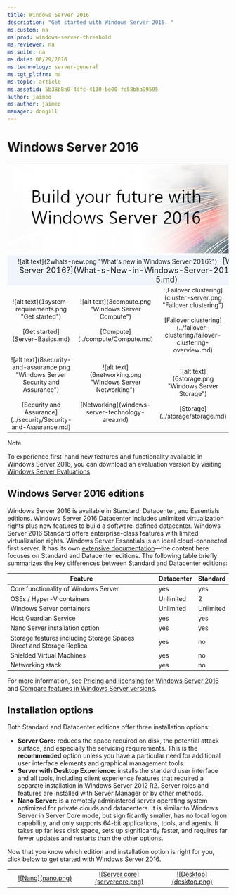 ```yaml
---
title: Windows Server 2016
description: "Get started with Windows Server 2016. " 
ms.custom: na
ms.prod: windows-server-threshold
ms.reviewer: na
ms.suite: na
ms.date: 08/29/2016
ms.technology: server-general
ms.tgt_pltfrm: na
ms.topic: article
ms.assetid: 5b38b8a0-4dfc-4130-be00-fc58bba99595
author: jaimeo
ms.author: jaimeo
manager: dongill
---
```

# Windows Server 2016 

<table border=0 width="100%">
  <tr>
    <td colspan='4' style='padding:0;'><img src='wsbanner.png'/></td>
  </tr>
  <tr style='text-align:center;'><td colspan='4' bgcolor="#EFF5FB">![alt text](2whats-new.png "What's new in Windows Server 2016?")
    &nbsp;&nbsp;<font size='4'>[What's New in Windows Server 2016?](What-s-New-in-Windows-Server-2016-Technical-Preview-5.md)</font></td></tr>
  <tr style='text-align:center;'>
    <td style='width:25%'>
    ![alt text](1system-requirements.png "Get started")<br/><br/>
    [Get started](Server-Basics.md)</td>
    <td style='width:25%'>
    ![alt text](3compute.png "Windows Server Compute")<br/><br/>
    [Compute](../compute/Compute.md)</td>
    <td style='width:25%'>![Failover clustering](cluster-server.png "Failover clustering")<br/><br/>[Failover clustering](../failover-clustering/failover-clustering-overview.md)
    </td>
    <td style='width:25%'>
    ![alt text](4identity-and-access.png "Windows Server Identity and Access")<br/><br/>
    [Identity and Access](../identity/Identity-and-Access.md)</td>
  </tr>
  <tr style='text-align:center;'>
  <td style='width:25%'>
  ![alt text](8security-and-assurance.png "Windows Server Security and Assurance")<br/><br/>
  [Security and Assurance](../security/Security-and-Assurance.md)</td>
  <td style='width:25%'>
  ![alt text](6networking.png "Windows Server Networking")<br/><br/>
  [Networking](windows-server-technology-area.md)</td>
  <td style='width:25%'>
  ![alt text](6storage.png "Windows Server Storage")<br/><br/>
  [Storage](../storage/storage.md)</td>
  <td style='width:25%'>
  ![alt text](5management-and-automation.png "Windows Server Management and Automation")<br/><br/>
  [Management and  Automation](../management/Management-and-Automation.md)</td>
  </tr>
</table>

> [!Note]  
> To experience first-hand new features and functionality available in Windows Server 2016, you can download an evaluation version by visiting [Windows Server Evaluations](https://www.microsoft.com/en-us/evalcenter/evaluate-windows-server-2016?i=1).  
>   

## Windows Server 2016 editions

Windows Server 2016 is available in Standard, Datacenter, and Essentials editions. Windows Server 2016 Datacenter includes unlimited virtualization rights plus new features to build a software-defined datacenter. Windows Server 2016 Standard offers enterprise-class features with limited virtualization rights. Windows Server Essentials is an ideal cloud-connected first server. It has its own [extensive documentation](http://go.microsoft.com/fwlink/?LinkID=827171)—the content here focuses on Standard and Datacenter editions. The following table briefly summarizes the key differences between Standard and Datacenter editions:

|Feature|Datacenter|Standard|  
|-------------------|----------|-----------------------|  
|Core functionality of Windows Server| yes| yes|
|OSEs / Hyper-V containers|Unlimited|	2|
|Windows Server containers|Unlimited|	Unlimited|
|Host Guardian Service| yes| yes|
|Nano Server installation option| yes| yes|
|Storage features including Storage Spaces Direct and Storage Replica| yes| no|
|Shielded Virtual Machines| yes| no|
|Networking stack| yes| no|

For more information, see [Pricing and licensing for Windows Server 2016](https://www.microsoft.com/cloud-platform/windows-server-pricing) and [Compare features in Windows Server versions](https://www.microsoft.com/cloud-platform/windows-server-comparison).

## Installation options

Both Standard and Datacenter editions offer three installation options:

- **Server Core:** reduces the space required on disk, the potential attack surface, and especially the servicing requirements. This is the **recommended** option unless you have a particular need for additional user interface elements and graphical management tools.
- **Server with Desktop Experience:** installs the standard user interface and all tools, including client experience features that required a separate installation in Windows Server 2012 R2. Server roles and features are installed with Server Manager or by other methods.
- **Nano Server:** is a remotely administered server operating system optimized for private clouds and datacenters. It is similar to Windows Server in Server Core mode, but significantly smaller, has no local logon capability, and only supports 64-bit applications, tools, and agents. It takes up far less disk space, sets up significantly faster, and requires far fewer updates and restarts than the other options.


Now that you know which edition and installation option is right for you, click below to get started with Windows Server 2016.


<table border=0 width="100%">
  <tr style='text-align:center;'>
    <td style='width:34%'><a href="https://technet.microsoft.com/en-us/windows-server-docs/get-started/getting-started-with-nano-server">![Nano](nano.png)</a></td>
    <td style='width:33%'><a href="https://technet.microsoft.com/en-us/windows-server-docs/get-started/getting-started-with-server-core">![Server core](servercore.png)</a></td>
    <td style='width:33%'><a href="https://technet.microsoft.com/en-us/windows-server-docs/get-started/getting-started-with-server-with-desktop-experience">![Desktop](desktop.png)</a></td>
  </tr>
</table>